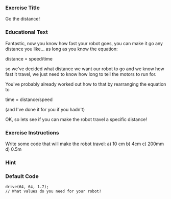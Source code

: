 ### Exercise Title
Go the distance!

### Educational Text
Fantastic, now you know how fast your robot goes, you can make it go any distance you like... as long as you know the equation:

distance = speed/time

so we've decided what distance we want our robot to go and we know how fast it travel, we just need to know how long to tell the motors to run for.

You've probably already worked out how to that by rearranging the equation to

time = distance/speed

(and I've done it for you if you hadn't)

OK, so lets see if you can make the robot travel a specific distance!

### Exercise Instructions
Write some code that will make the robot travel:
a) 10 cm
b) 4cm
c) 200mm
d) 0.5m

### Hint

### Default Code
    drive(64, 64, 1.7);
    // What values do you need for your robot?
